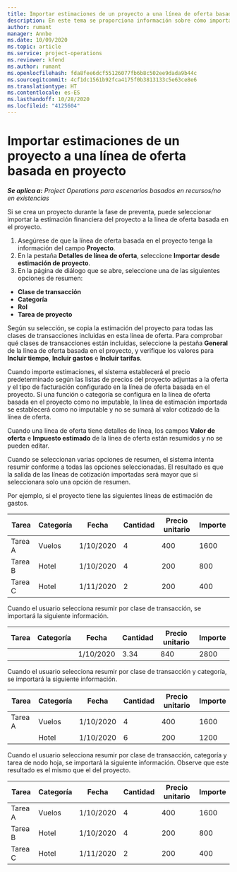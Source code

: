 ```yaml
---
title: Importar estimaciones de un proyecto a una línea de oferta basada en proyecto
description: En este tema se proporciona información sobre cómo importar estimaciones de un proyecto a una línea de presupuesto.
author: rumant
manager: Annbe
ms.date: 10/09/2020
ms.topic: article
ms.service: project-operations
ms.reviewer: kfend
ms.author: rumant
ms.openlocfilehash: fda8fee6dcf55126077fb6b8c502ee9dada9b44c
ms.sourcegitcommit: 4cf1dc1561b92fca4175f0b3813133c5e63ce8e6
ms.translationtype: HT
ms.contentlocale: es-ES
ms.lasthandoff: 10/28/2020
ms.locfileid: "4125604"
---
```

# <a name="import-estimates-for-a-project-to-a-project-based-quote-line"></a>Importar estimaciones de un proyecto a una línea de oferta basada en proyecto

_**Se aplica a:** Project Operations para escenarios basados en recursos/no en existencias_


Si se crea un proyecto durante la fase de preventa, puede seleccionar importar la estimación financiera del proyecto a la línea de oferta basada en el proyecto.

1. Asegúrese de que la línea de oferta basada en el proyecto tenga la información del campo **Proyecto**.
2. En la pestaña **Detalles de línea de oferta**, seleccione **Importar desde estimación de proyecto**.
3. En la página de diálogo que se abre, seleccione una de las siguientes opciones de resumen:

  - **Clase de transacción**
  - **Categoría**
  - **Rol** 
  - **Tarea de proyecto**

Según su selección, se copia la estimación del proyecto para todas las clases de transacciones incluidas en esta línea de oferta. Para comprobar qué clases de transacciones están incluidas, seleccione la pestaña **General** de la línea de oferta basada en el proyecto, y verifique los valores para **Incluir tiempo**, **Incluir gastos** e **Incluir tarifas**.

Cuando importe estimaciones, el sistema establecerá el precio predeterminado según las listas de precios del proyecto adjuntas a la oferta y el tipo de facturación configurado en la línea de oferta basada en el proyecto. Si una función o categoría se configura en la línea de oferta basada en el proyecto como no imputable, la línea de estimación importada se establecerá como no imputable y no se sumará al valor cotizado de la línea de oferta.

Cuando una línea de oferta tiene detalles de línea, los campos **Valor de oferta** e **Impuesto estimado** de la línea de oferta están resumidos y no se pueden editar.

Cuando se seleccionan varias opciones de resumen, el sistema intenta resumir conforme a todas las opciones seleccionadas. El resultado es que la salida de las líneas de cotización importadas será mayor que si seleccionara solo una opción de resumen.

Por ejemplo, si el proyecto tiene las siguientes líneas de estimación de gastos.

| Tarea | Categoría | Fecha | Cantidad | Precio unitario | Importe |
| --- | --- | --- | --- | --- | --- |
| Tarea A | Vuelos | 1/10/2020 | 4 | 400 | 1600 |
| Tarea B | Hotel | 1/10/2020 | 4 | 200 | 800 |
| Tarea C | Hotel | 1/11/2020 | 2 | 200 | 400 |

Cuando el usuario selecciona resumir por clase de transacción, se importará la siguiente información.

| Tarea | Categoría | Fecha | Cantidad | Precio unitario | Importe |
| --- | --- | --- | --- | --- | --- |
| | | 1/10/2020 | 3.34 | 840 | 2800 |

Cuando el usuario selecciona resumir por clase de transacción y categoría, se importará la siguiente información.

| Tarea | Categoría | Fecha | Cantidad | Precio unitario | Importe |
| --- | --- | --- | --- | --- | --- |
| Tarea A | Vuelos | 1/10/2020 | 4 | 400 | 1600 |
| | Hotel | 1/10/2020 | 6 | 200 | 1200 |

Cuando el usuario selecciona resumir por clase de transacción, categoría y tarea de nodo hoja, se importará la siguiente información. Observe que este resultado es el mismo que el del proyecto.

| Tarea | Categoría | Fecha | Cantidad | Precio unitario | Importe |
| --- | --- | --- | --- | --- | --- |
| Tarea A | Vuelos | 1/10/2020 | 4 | 400 | 1600 |
| Tarea B | Hotel | 1/10/2020 | 4 | 200 | 800 |
| Tarea C | Hotel | 1/11/2020 | 2 | 200 | 400 |
